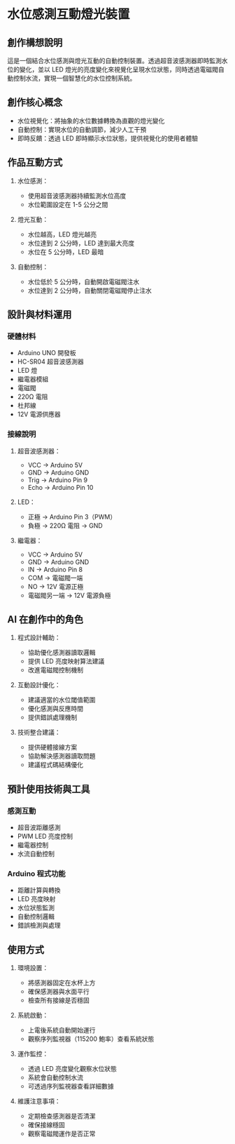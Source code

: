# 水位感測互動燈光裝置

## 創作構想說明
這是一個結合水位感測與燈光互動的自動控制裝置。透過超音波感測器即時監測水位的變化，並以 LED 燈光的亮度變化來視覺化呈現水位狀態，同時透過電磁閥自動控制水流，實現一個智慧化的水位控制系統。

## 創作核心概念
- 水位視覺化：將抽象的水位數據轉換為直觀的燈光變化
- 自動控制：實現水位的自動調節，減少人工干預
- 即時反饋：透過 LED 即時顯示水位狀態，提供視覺化的使用者體驗

## 作品互動方式
1. 水位感測：
   - 使用超音波感測器持續監測水位高度
   - 水位範圍設定在 1-5 公分之間
   
2. 燈光互動：
   - 水位越高，LED 燈光越亮
   - 水位達到 2 公分時，LED 達到最大亮度
   - 水位在 5 公分時，LED 最暗

3. 自動控制：
   - 水位低於 5 公分時，自動開啟電磁閥注水
   - 水位達到 2 公分時，自動關閉電磁閥停止注水

## 設計與材料運用
### 硬體材料
- Arduino UNO 開發板
- HC-SR04 超音波感測器
- LED 燈
- 繼電器模組
- 電磁閥
- 220Ω 電阻
- 杜邦線
- 12V 電源供應器

### 接線說明
1. 超音波感測器：
   - VCC → Arduino 5V
   - GND → Arduino GND
   - Trig → Arduino Pin 9
   - Echo → Arduino Pin 10

2. LED：
   - 正極 → Arduino Pin 3（PWM）
   - 負極 → 220Ω 電阻 → GND

3. 繼電器：
   - VCC → Arduino 5V
   - GND → Arduino GND
   - IN → Arduino Pin 8
   - COM → 電磁閥一端
   - NO → 12V 電源正極
   - 電磁閥另一端 → 12V 電源負極

## AI 在創作中的角色
1. 程式設計輔助：
   - 協助優化感測器讀取邏輯
   - 提供 LED 亮度映射算法建議
   - 改進電磁閥控制機制

2. 互動設計優化：
   - 建議適當的水位閾值範圍
   - 優化感測與反應時間
   - 提供錯誤處理機制

3. 技術整合建議：
   - 提供硬體接線方案
   - 協助解決感測器讀取問題
   - 建議程式碼結構優化

## 預計使用技術與工具
### 感測互動
- 超音波距離感測
- PWM LED 亮度控制
- 繼電器控制
- 水流自動控制

### Arduino 程式功能
- 距離計算與轉換
- LED 亮度映射
- 水位狀態監測
- 自動控制邏輯
- 錯誤檢測與處理

## 使用方式
1. 環境設置：
   - 將感測器固定在水杯上方
   - 確保感測器與水面平行
   - 檢查所有接線是否穩固

2. 系統啟動：
   - 上電後系統自動開始運行
   - 觀察序列監視器（115200 鮑率）查看系統狀態

3. 運作監控：
   - 透過 LED 亮度變化觀察水位狀態
   - 系統會自動控制水流
   - 可透過序列監視器查看詳細數據

4. 維護注意事項：
   - 定期檢查感測器是否清潔
   - 確保接線穩固
   - 觀察電磁閥運作是否正常